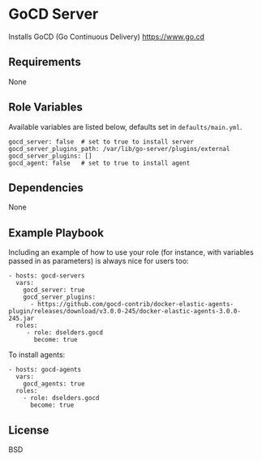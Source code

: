 GoCD Server
===========

Installs GoCD (Go Continuous Delivery) https://www.go.cd

Requirements
------------

None

Role Variables
--------------

Available variables are listed below, defaults set in `defaults/main.yml`.

    gocd_server: false  # set to true to install server
    gocd_server_plugins_path: /var/lib/go-server/plugins/external
    gocd_server_plugins: []
    gocd_agent: false   # set to true to install agent

Dependencies
------------

None

Example Playbook
----------------

Including an example of how to use your role (for instance, with variables passed in as parameters) is always nice for users too:

    - hosts: gocd-servers
      vars:
        gocd_server: true
        gocd_server_plugins:
          - https://github.com/gocd-contrib/docker-elastic-agents-plugin/releases/download/v3.0.0-245/docker-elastic-agents-3.0.0-245.jar
      roles:
         - role: dselders.gocd
           become: true

To install agents:

    - hosts: gocd-agents
      vars:
        gocd_agents: true
      roles:
        - role: dselders.gocd
          become: true

License
-------

BSD
